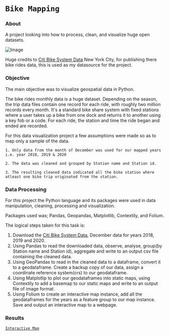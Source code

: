 # `Bike Mapping`


### About
A  project looking into how to process, clean, and visualize huge open datasets.

![Image](https://drive.google.com/uc?export=view&id=12RrVqvfGr7JIgHuept4swzHCWKOchnHF)
 
Huge credits to [Citi Bike System Data](https://ride.citibikenyc.com/system-data) New York City, for publishing there bike rides data, this is used as my datasource for the project.

### Objective

The main objective was to visualize geospatial data in Python.

The bike rides monthly data is a huge dataset. Depending on the season, the trip data files contain one record for each ride, with roughly two million records every month. It's a standard bike share system with fixed stations where a user takes up a bike from one dock and returns it to another using a key fob or a code. For each ride, the station and time the ride began and ended are recorded.

For this data visualization project a few assumptions were made so as to map only a sample of the data.

    1. Only data from the month of December was used for our mapped years i.e. year 2018, 2019 & 2020
    
    2. The data was cleaned and grouped by Station name and Station id.
    
    3. The resulting cleaned data indicated all the bike station where atleast one bike trip originated from the station.


### Data Processing

For this project the Python language and its packages were used in data manipulation, cleaning, processing and visualization.

Packages used was; Pandas, Geopandas, Matplotlib, Contextily, and Folium.

The logical steps taken for this task is:
1. Download the [Citi Bike System Data](https://ride.citibikenyc.com/system-data), December data for years 2018, 2019 and 2020. 
2. Using Pandas to read the downloaded data, observe, analyse, group(by Station name and Station id), aggregate and write to an output csv file containing the cleaned data.
3. Using GeoPandas to read in the cleaned data to a dataframe, convert it to a geodataframe. Create a backup copy of our data, assign a coordinate reference system(crs) to our geodataframe.
4. Using Matplotlip to plot our geodataframes into static maps, using Contextily to add a basemap to our static maps and write to an output file of image format.
5. Using Folium to create an interactive map instance, add all the geodataframes for the years as a feature group to our map instance. Save and output an interactive map to a webpage.


### Results


[`Interactive Map`]()





